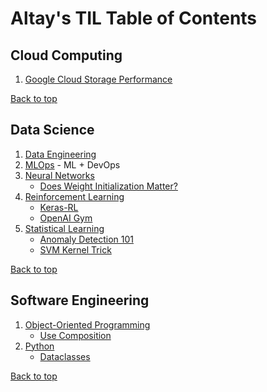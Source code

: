 # Altay's TIL Table of Contents

## Cloud Computing
1. [Google Cloud Storage Performance](./Cloud%20Computing/gcs_performance.md)

<a href="#top">Back to top</a>

## Data Science

1. [Data Engineering](/Data%20Science/Data%20Engineering/)
1. [MLOps](/Data%20Science/MLOps/) - ML + DevOps
1. [Neural Networks](/Data%20Science/Neural%20Networks/)
    * [Does Weight Initialization Matter?](/Data%20Science/Neural%20Networks/does_weight_init_matter.md)
1. [Reinforcement Learning](/Data%20Science/Reinforcement%20Learning/)
    * [Keras-RL](/Data%20Science/Reinforcement%20Learning/keras-rl.md)
    * [OpenAI Gym](/Data%20Science/Reinforcement%20Learning/openai_gym.md)
1. [Statistical Learning](/Data%20Science/Statistical%20Learning/)
    * [Anomaly Detection 101](/Data%20Science/Statistical%20Learning/anomaly_detection_101.md)
    * [SVM Kernel Trick](/Data%20Science/Statistical%20Learning/svm_kernel_trick.md)

<a href="#top">Back to top</a>

## Software Engineering 

1. [Object-Oriented Programming](./Software%20Engineering/Object-Oriented%20Programming/)
    * [Use Composition](./Software%20Engineering/Object-Oriented%20Programming/use_composition.md)
2. [Python](./Software%20Engineering/Python/)
    * [Dataclasses](./Software%20Engineering/Python/dataclasses.md)

<a href="#top">Back to top</a>
